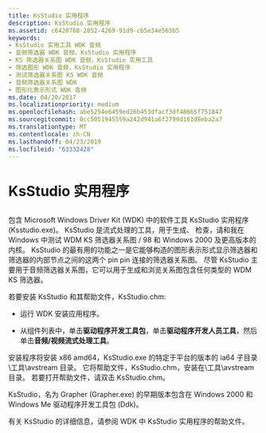 ```yaml
---
title: KsStudio 实用程序
description: KsStudio 实用程序
ms.assetid: c6420768-2852-4269-91d9-cb5e34e565b5
keywords:
- KsStudio 实用工具 WDK 音频
- 音频筛选器 WDK 音频，KsStudio 实用程序
- KS 筛选器关系图 WDK 音频，KsStudio 实用工具
- 筛选图形 WDK 音频，KsStudio 实用程序
- 测试筛选器关系图 KS WDK 音频
- 音频筛选器关系图 WDK
- 图形化表示形式 WDK 音频
ms.date: 04/20/2017
ms.localizationpriority: medium
ms.openlocfilehash: abe5254e6459ed26b453dfacf3df48665f751847
ms.sourcegitcommit: 0cc5051945559a242d941a6f2799d161d8eba2a7
ms.translationtype: MT
ms.contentlocale: zh-CN
ms.lasthandoff: 04/23/2019
ms.locfileid: "63332428"
---
```

# <a name="ksstudio-utility"></a>KsStudio 实用程序


## <span id="ksstudio_utility"></span><span id="KSSTUDIO_UTILITY"></span>


包含 Microsoft Windows Driver Kit (WDK) 中的软件工具 KsStudio 实用程序 (Ksstudio.exe)。 KsStudio 是流式处理的工具，用于生成、 检查，请和我在 Windows 中测试 WDM KS 筛选器关系图 / 98 和 Windows 2000 及更高版本的内核。 KsStudio 的最有用的功能之一是它能够构造的图形表示形式显示筛选器和筛选器的内部节点之间的这两个 pin pin 连接的筛选器关系图。 尽管 KsStudio 主要用于音频筛选器关系图，它可以用于生成和浏览关系图包含任何类型的 WDM KS 筛选器。

若要安装 KsStudio 和其帮助文件，KsStudio.chm:

-   运行 WDK 安装应用程序。

-   从组件列表中，单击**驱动程序开发工具包**，单击**驱动程序开发人员工具**，然后单击**音频/视频流式处理工具**。

安装程序将安装 x86 amd64，KsStudio.exe 的特定于平台的版本的 ia64 子目录\\工具\\avstream 目录。 它将帮助文件，KsStudio.chm，安装在\\工具\\avstream 目录。 若要打开帮助文件，请双击 KsStudio.chm。

KsStudio，名为 Grapher (Grapher.exe) 的早期版本包含在 Windows 2000 和 Windows Me 驱动程序开发工具包 (Ddk)。

有关 KsStudio 的详细信息，请参阅 WDK 中 KsStudio 实用程序的帮助文件。

 

 




